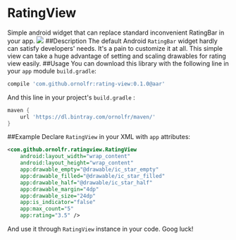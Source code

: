 # RatingView
Simple android widget that can replace standard inconvenient RatingBar in your app.
![]({{site.baseurl}}/https://lh5.googleusercontent.com/21Ct-RgdrYVhzsBf_mV9JP6F_zmaPlFi6U2yxosa9Vi4DCsufBTTLUuuj6C7JYvoo_MAHw=w1896-h859)
##Description
The default Android `RatingBar` widget hardly can satisfy developers' needs. It's a pain to customize it at all. This simple view can take a huge advantage of setting and scaling drawables for rating view easily.
##Usage
You can download this library with the following line in your `app` module `build.gradle`:
```gradle
compile 'com.github.ornolfr:rating-view:0.1.0@aar'
```    
And this line in your project's `build.gradle` :
```gradle
maven { 
	url 'https://dl.bintray.com/ornolfr/maven/' 
}
```
##Example
Declare `RatingView` in your XML with `app` attributes:
```xml
<com.github.ornolfr.ratingview.RatingView
	android:layout_width="wrap_content"
    android:layout_height="wrap_content"
    app:drawable_empty="@drawable/ic_star_empty"
    app:drawable_filled="@drawable/ic_star_filled"
    app:drawable_half="@drawable/ic_star_half"
    app:drawable_margin="4dp"
    app:drawable_size="24dp"
    app:is_indicator="false"
    app:max_count="5"
    app:rating="3.5" />
```
And use it through `RatingView` instance in your code. Goog luck!